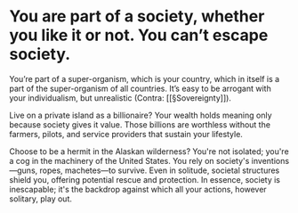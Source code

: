  # You are part of a society, whether you like it or not. You can’t escape society.
 
You’re part of a super-organism, which is your country, which in itself is a part of the super-organism of all countries. It’s easy to be arrogant with your individualism, but unrealistic (Contra: [[§Sovereignty]]).  

Live on a private island as a billionaire? Your wealth holds meaning only because society gives it value. Those billions are worthless without the farmers, pilots, and service providers that sustain your lifestyle.

Choose to be a hermit in the Alaskan wilderness? You're not isolated; you're a cog in the machinery of the United States. You rely on society's inventions—guns, ropes, machetes—to survive. Even in solitude, societal structures shield you, offering potential rescue and protection. In essence, society is inescapable; it's the backdrop against which all your actions, however solitary, play out.